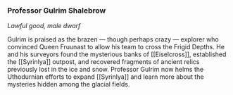 ### Professor Gulrim Shalebrow

_Lawful good, male dwarf_

Gulrim is praised as the brazen — though perhaps crazy — explorer who convinced Queen Fruunast to allow his team to cross the Frigid Depths. He and his surveyors found the mysterious banks of [[Eiselcross]], established the [[Syrinlya]] outpost, and recovered fragments of ancient relics previously lost in the ice and snow. Professor Gulrim now helms the Uthodurnian efforts to expand [[Syrinlya]] and learn more about the mysteries hidden among the glacial fields.